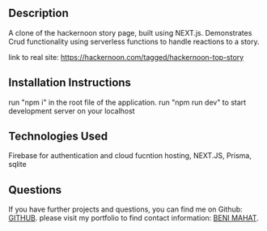 
## Description

A clone of the hackernoon story page, built using NEXT.js. Demonstrates Crud functionality using serverless functions to handle reactions to a story. 

link to real site: https://hackernoon.com/tagged/hackernoon-top-story

## Installation Instructions

run "npm i" in the root file of the application. 
run "npm run dev" to start development server on your localhost

## Technologies Used

Firebase for authentication and cloud fucntion hosting,
 NEXT.JS, Prisma, sqlite

## Questions

If you have further projects and questions, you can find me on Github: [GITHUB](https://github.com/benimahat1291). 
please visit my portfolio to find contact information: [BENI MAHAT](https://benimahat1291.github.io/Portfolio_v2/#/). 